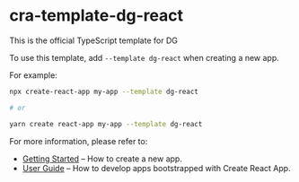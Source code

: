 # cra-template-dg-react

This is the official TypeScript template for DG

To use this template, add `--template dg-react` when creating a new app.

For example:

```sh
npx create-react-app my-app --template dg-react

# or

yarn create react-app my-app --template dg-react
```

For more information, please refer to:

- [Getting Started](https://create-react-app.dev/docs/getting-started) – How to create a new app.
- [User Guide](https://create-react-app.dev) – How to develop apps bootstrapped with Create React App.
